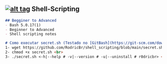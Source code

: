 ## [![alt tag](http://icons.iconarchive.com/icons/dakirby309/simply-styled/32/OS-Linux-icon.png)](https://fr.wikipedia.org/wiki/Linux) Shell-Scripting
```markdown
## Begginer to Advanced
- Bash 5.0.17(1)
- Beginner to Advanced
- Shell scripting notes
```
```markdown
# Como executar secret.sh (Testado no [GitBash](https://git-scm.com/downloads) e Debian 10 Buster)
1- wget https://github.com/RodricBr/shell_scripting/blob/main/secret.sh <br>
2- chmod +x secret.sh <br>
3- ./secret.sh <-h|--help # -v|--version # -u|--uninstall # r0dricbr> <br>
```
